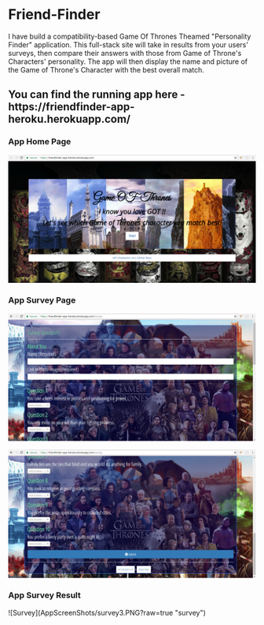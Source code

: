 # Friend-Finder
I have build a compatibility-based Game Of Thrones Theamed "Personality Finder" application. This full-stack site will take in results from your users' surveys, then compare their answers with those from Game of Throne's Characters' personality. The app will then display the name and picture of the Game of Throne's Character with the best overall match.

<H2>You can find the running app here - https://friendfinder-app-heroku.herokuapp.com/ </H2>

<H3> App Home Page </H3>

![Home](AppScreenShots/home.PNG?raw=true "Home")

<H3> App Survey Page </H3>

![Survey](AppScreenShots/survey1.PNG?raw=true "survey")

![Survey](AppScreenShots/survey2.PNG?raw=true "survey")

<H3> App Survey Result </H3>
![Survey](AppScreenShots/survey3.PNG?raw=true "survey")

